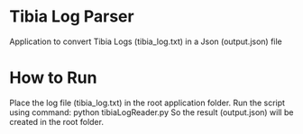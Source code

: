 # Tibia Log Parser
Application to convert Tibia Logs (tibia_log.txt) in a Json (output.json) file

# How to Run
Place the log file (tibia_log.txt) in the root application folder.
Run the script using command: python tibiaLogReader.py
So the result (output.json) will be created in the root folder.